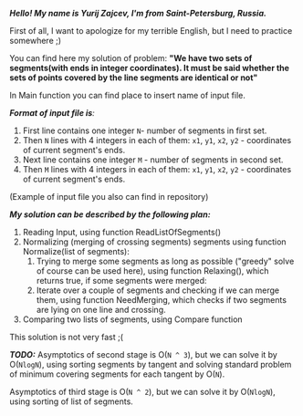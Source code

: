 _**Hello! My name is Yurij Zajcev, I'm from Saint-Petersburg, Russia.**_ 

First of all, I want to apologize for my terrible English, but I need to practice somewhere ;)

You can find here my solution of problem: **"We have two sets of segments(with ends in integer coordinates). It must be said whether the sets of points covered by the line segments are identical or not"**

In Main function you can find place to insert name of input file. 

_**Format of input file is**:_

1) First line contains one integer `N`- number of segments in first set.
2) Then `N` lines with 4 integers in each of them: `x1`, `y1`, `x2`, `y2` - coordinates of current segment's ends.
3) Next line contains one integer `M` - number of segments in second set.
4) Then `M` lines with 4 integers in each of them: `x1`, `y1`, `x2`, `y2` - coordinates of current segment's ends.
   
(Example of input file you also can find in repository)

**_My solution can be described by the following plan:_**
1) Reading Input, using function ReadListOfSegments()
2) Normalizing (merging of crossing segments) segments using function Normalize(list of segments):
   1) Trying to merge some segments as long as possible ("greedy" solve of course can be used here), using function Relaxing(), which returns true, if some segments were merged:
   2) Iterate over a couple of segments and checking if we can merge them, using function NeedMerging, which checks if two segments are lying on one line and crossing.
3) Comparing two lists of segments, using Compare function

This solution is not very fast ;(

**_TODO:_**
Asymptotics of second stage is O(`N ^ 3`), but we can solve it by O(`NlogN`), using sorting segments by tangent and solving standard problem of minimum covering segments for each tangent by O(`N`).

Asymptotics of third stage is O(`N ^ 2`), but we can solve it by O(`NlogN`), using sorting of list of segments.

